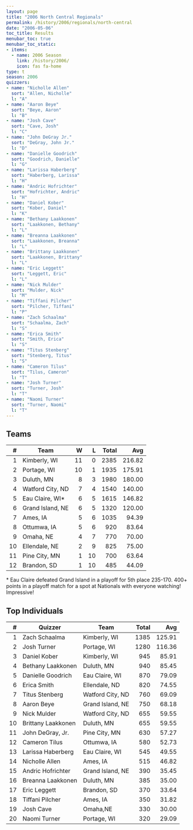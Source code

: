 ```yaml
---
layout: page
title: "2006 North Central Regionals"
permalink: /history/2006/regionals/north-central
date: "2006-05-06"
toc_title: Results
menubar_toc: true
menubar_toc_static:
- items:
  - name: 2006 Season
    link: /history/2006/
    icon: fas fa-home
type: t
season: 2006
quizzers:
- name: "Nicholle Allen"
  sort: "Allen, Nicholle"
  l: "A"
- name: "Aaron Beye"
  sort: "Beye, Aaron"
  l: "B"
- name: "Josh Cave"
  sort: "Cave, Josh"
  l: "C"
- name: "John DeGray Jr."
  sort: "DeGray, John Jr."
  l: "D"
- name: "Danielle Goodrich"
  sort: "Goodrich, Danielle"
  l: "G"
- name: "Larissa Haberberg"
  sort: "Haberberg, Larissa"
  l: "H"
- name: "Andric Hofrichter"
  sort: "Hofrichter, Andric"
  l: "H"
- name: "Daniel Kober"
  sort: "Kober, Daniel"
  l: "K"
- name: "Bethany Laakkonen"
  sort: "Laakkonen, Bethany"
  l: "L"
- name: "Breanna Laakkonen"
  sort: "Laakkonen, Breanna"
  l: "L"
- name: "Brittany Laakkonen"
  sort: "Laakkonen, Brittany"
  l: "L"
- name: "Eric Leggett"
  sort: "Leggett, Eric"
  l: "L"
- name: "Nick Mulder"
  sort: "Mulder, Nick"
  l: "M"
- name: "Tiffani Pilcher"
  sort: "Pilcher, Tiffani"
  l: "P"
- name: "Zach Schaalma"
  sort: "Schaalma, Zach"
  l: "S"
- name: "Erica Smith"
  sort: "Smith, Erica"
  l: "S"
- name: "Titus Stenberg"
  sort: "Stenberg, Titus"
  l: "S"
- name: "Cameron Tilus"
  sort: "Tilus, Cameron"
  l: "T"
- name: "Josh Turner"
  sort: "Turner, Josh"
  l: "T"
- name: "Naomi Turner"
  sort: "Turner, Naomi"
  l: "T"
---
```


## Teams

|    # | Team             |    W |    L | Total |    Avg |
| ---: | ---------------- | ---: | ---: | ----: | -----: |
|    1 | Kimberly, WI     |   11 |    0 |  2385 | 216.82 |
|    2 | Portage, WI      |   10 |    1 |  1935 | 175.91 |
|    3 | Duluth, MN       |    8 |    3 |  1980 | 180.00 |
|    4 | Watford City, ND |    7 |    4 |  1540 | 140.00 |
|    5 | Eau Claire, WI*  |    6 |    5 |  1615 | 146.82 |
|    6 | Grand Island, NE |    6 |    5 |  1320 | 120.00 |
|    7 | Ames, IA         |    5 |    6 |  1035 |  94.39 |
|    8 | Ottumwa, IA      |    5 |    6 |   920 |  83.64 |
|    9 | Omaha, NE        |    4 |    7 |   770 |  70.00 |
|   10 | Ellendale, NE    |    2 |    9 |   825 |  75.00 |
|   11 | Pine City, MN    |    1 |   10 |   700 |  63.64 |
|   12 | Brandon, SD      |    1 |   10 |   485 |  44.09 |

\* Eau Claire defeated Grand Island in a playoff for 5th place 235-170.  400+ points in a playoff match for a spot at Nationals with everyone watching! Impressive!

## Top Individuals

|    # | Quizzer            | Team             | Total |    Avg |
| ---: | ------------------ | ---------------- | ----: | -----: |
|    1 | Zach Schaalma      | Kimberly, WI     |  1385 | 125.91 |
|    2 | Josh Turner        | Portage, WI      |  1280 | 116.36 |
|    3 | Daniel Kober       | Kimberly, WI     |   945 |  85.91 |
|    4 | Bethany Laakkonen  | Duluth, MN       |   940 |  85.45 |
|    5 | Danielle Goodrich  | Eau Claire, WI   |   870 |  79.09 |
|    6 | Erica Smith        | Ellendale, ND    |   820 |  74.55 |
|    7 | Titus Stenberg     | Watford City, ND |   760 |  69.09 |
|    8 | Aaron Beye         | Grand Island, NE |   750 |  68.18 |
|    9 | Nick Mulder        | Watford City, ND |   655 |  59.55 |
|   10 | Brittany Laakkonen | Duluth, MN       |   655 |  59.55 |
|   11 | John DeGray, Jr.   | Pine City, MN    |   630 |  57.27 |
|   12 | Cameron Tilus      | Ottumwa, IA      |   580 |  52.73 |
|   13 | Larissa Haberberg  | Eau Claire, WI   |   545 |  49.55 |
|   14 | Nicholle Allen     | Ames, IA         |   515 |  46.82 |
|   15 | Andric Hofrichter  | Grand Island, NE |   390 |  35.45 |
|   16 | Breanna Laakkonen  | Duluth, MN       |   385 |  35.00 |
|   17 | Eric Leggett       | Brandon, SD      |   370 |  33.64 |
|   18 | Tiffani Pilcher    | Ames, IA         |   350 |  31.82 |
|   19 | Josh Cave          | Omaha,NE         |   330 |  30.00 |
|   20 | Naomi Turner       | Portage, WI      |   320 |  29.09 |